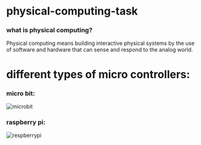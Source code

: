 # physical-computing-task
### what is physical computing?
Physical computing means building interactive physical systems by the use of software and hardware that can sense and respond to the analog world.

# different types of micro controllers: 
### micro bit: 
![microbit](https://www.littlebirdelectronics.com.au/assets/full/SF-DEV-14208.jpg)
### raspberry pi:
![respberrypi](https://media.rs-online.com/t_large/F8111284-01.jpg)


